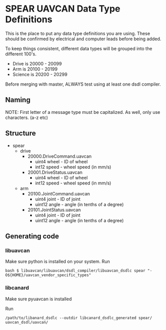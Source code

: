 # SPEAR UAVCAN Data Type Definitions #

This is the place to put any data type definitions you are using.
These should be confirmed by electrical and computer leads before being added.

To keep things consistent, different data types will be grouped into the different 100's.

- Drive is 20000 - 20099
- Arm is 20100 - 20199
- Science is 20200 - 20299

Before merging with master, ALWAYS test using at least one dsdl compiler.

## Naming

NOTE: First letter of a message type must be capitalized. As well, only use characters. (a-z etc)

## Structure ##

- spear
    - drive
        - 20000.DriveCommand.uavcan
            - uint4 wheel - ID of wheel
            - int12 speed - wheel speed (in mm/s)
        - 20001.DriveStatus.uavcan
            - uint4 wheel - ID of wheel
            - int12 speed - wheel speed (in mm/s)
    - arm
        - 20100.JointCommand.uavcan
            - uint4 joint - ID of joint
            - uint12 angle - angle (in tenths of a degree)
        - 20101.JointStatus.uavcan
            - uint4 joint - ID of joint
            - uint12 angle - angle (in tenths of a degree)

## Generating code ##

### libuavcan ###

Make sure python is installed on your system.
Run 
```
bash $ libuavcan/libuavcan/dsdl_compiler/libuavcan_dsdlc spear "-O${HOME}/uavcan_vendor_specific_types"
```

### libcanard

Make sure pyuavcan is installed

Run

```
/path/to/libanard_dsdlc --outdir libcanard_dsdlc_generated spear/ uavcan_dsdl/uavcan/
```

